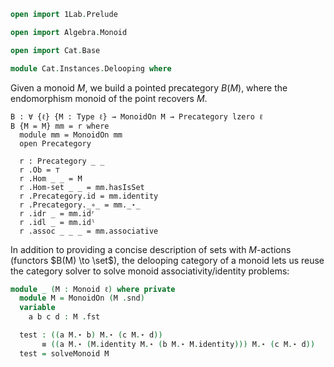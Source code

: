 ```agda
open import 1Lab.Prelude

open import Algebra.Monoid

open import Cat.Base

module Cat.Instances.Delooping where
```

<!--
```agda
private variable
  ℓ : Level
```
-->

Given a monoid $M$, we build a pointed precategory $B(M)$, where the
endomorphism monoid of the point recovers $M$.

```
B : ∀ {ℓ} {M : Type ℓ} → MonoidOn M → Precategory lzero ℓ
B {M = M} mm = r where
  module mm = MonoidOn mm
  open Precategory

  r : Precategory _ _
  r .Ob = ⊤
  r .Hom _ _ = M
  r .Hom-set _ _ = mm.hasIsSet
  r .Precategory.id = mm.identity
  r .Precategory._∘_ = mm._⋆_
  r .idr _ = mm.idʳ
  r .idl _ = mm.idˡ
  r .assoc _ _ _ = mm.associative
```

In addition to providing a concise description of sets with $M$-actions
(functors $B(M) \to \set$), the delooping category of a monoid lets us
reuse the category solver to solve monoid associativity/identity
problems:

<!--
```agda
open import Cat.Solver
open import 1Lab.Reflection

findMonoidNames : Term → TC CategoryNames
findMonoidNames = findGenericNames (quote MonoidOn._⋆_) (quote MonoidOn.identity)

macro
  solveMonoidOn : Term → Term → TC ⊤
  solveMonoidOn = solveGeneric findMonoidNames (λ x → def (quote B) (x v∷ []))

  solveMonoid : ∀ {ℓ} (A : Monoid ℓ) → Term → TC ⊤
  solveMonoid (_ , mm) goal = do
    tmm ← quoteTC mm
    solveGeneric findMonoidNames (λ x → def (quote B) (x v∷ [])) tmm goal
```
-->

```agda
module _ (M : Monoid ℓ) where private
  module M = MonoidOn (M .snd)
  variable
    a b c d : M .fst

  test : ((a M.⋆ b) M.⋆ (c M.⋆ d))
       ≡ ((a M.⋆ (M.identity M.⋆ (b M.⋆ M.identity))) M.⋆ (c M.⋆ d))
  test = solveMonoid M
```